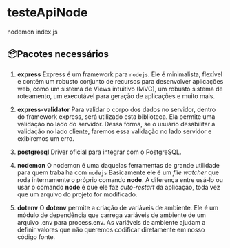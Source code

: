 # testeApiNode

nodemon index.js

## 📦Pacotes necessários

1. **express**
Express é um framework para `nodejs`. Ele é minimalista, flexível e contém um robusto conjunto de recursos para desenvolver aplicações web, como um sistema de Views intuitivo (MVC), um robusto sistema de roteamento, um executável para geração de aplicações e muito mais.


2. **express-validator**
Para validar o corpo dos dados no servidor, dentro do framework express, será utilizado esta biblioteca.
Ela permite uma validação no lado do servidor. Dessa forma, se o usuário desabilitar a validação no lado cliente, faremos essa validação no lado servidor e exibiremos um erro.

3. **postgresql**
Driver oficial para integrar com o PostgreSQL.

4. **nodemon**
O nodemon é uma daquelas ferramentas de grande utilidade para quem trabalha com `nodejs`
Basicamente ele é um _file watcher_ que roda internamente o próprio comando **node**. A diferença entre usá-lo ou usar o comando **node** é que ele faz _auto-restart_ da aplicação, toda vez que um arquivo do projeto for modificado.

5. **dotenv**
O **dotenv** permite a criação de variáveis de ambiente. 
Ele é um módulo de dependência que carrega variáveis de ambiente de um arquivo .env para process.env.
As variáveis de ambiente ajudam a definir valores que não queremos codificar diretamente em nosso código fonte.
